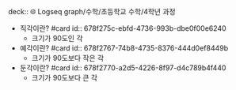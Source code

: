 deck:: 🌐 Logseq graph/수학/초등학교 수학/4학년 과정

- 직각이란? #card
  id:: 678f275c-ebfd-4736-993b-dbe0f00e6240
	- 크기가 90도인 각
- 예각이란? #card
  id:: 678f2767-74b8-4735-8376-444d0ef8449b
	- 크기가 90도보다 작은 각
- 둔각이란? #card
  id:: 678f2770-a2d5-4226-8f97-d4c789b4f440
	- 크기가 90도보다 큰 각